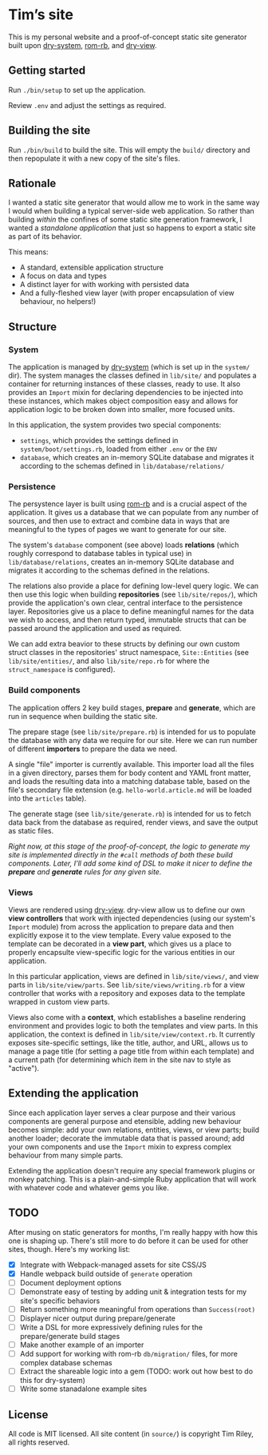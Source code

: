 # Tim’s site

This is my personal website and a proof-of-concept static site generator built upon [dry-system][dry-system], [rom-rb][rom-rb], and [dry-view][dry-view].

[dry-system]: http://dry-rb.org/gems/dry-system
[rom-rb]: http://rom-rb.org/
[dry-view]: http://dry-rb.org/gems/dry-view

## Getting started

Run `./bin/setup` to set up the application.

Review `.env` and adjust the settings as required.

## Building the site

Run `./bin/build` to build the site. This will empty the `build/` directory and then repopulate it with a new copy of the site's files.

## Rationale

I wanted a static site generator that would allow me to work in the same way I would when building a typical server-side web application. So rather than building _within_ the confines of some static site generation framework, I wanted a _standalone application_ that just so happens to export a static site as part of its behavior.

This means:

- A standard, extensible application structure
- A focus on data and types
- A distinct layer for with working with persisted data
- And a fully-fleshed view layer (with proper encapsulation of view behaviour, no helpers!)

## Structure

### System

The application is managed by [dry-system][dry-system] (which is set up in the `system/` dir). The system manages the classes defined in `lib/site/` and populates a container for returning instances of these classes, ready to use. It also provides an `Import` mixin for declaring dependencies to be injected into these instances, which makes object composition easy and allows for application logic to be broken down into smaller, more focused units.

In this application, the system provides two special components:

- `settings`, which provides the settings defined in `system/boot/settings.rb`, loaded from either `.env` or the `ENV`
- `database`, which creates an in-memory SQLite database and migrates it according to the schemas defined in `lib/database/relations/`

### Persistence

The persystence layer is built using [rom-rb][rom-rb] and is a crucial aspect of the application. It gives us a database that we can populate from any number of sources, and then use to extract and combine data in ways that are meaningful to the types of pages we want to generate for our site.

The system's `database` component (see above) loads **relations** (which roughly correspond to database tables in typical use) in `lib/database/relations`, creates an in-memory SQLite database and migrates it according to the schemas defined in the relations.

The relations also provide a place for defining low-level query logic. We can then use this logic when building **repositories** (see `lib/site/repos/`), which provide the application's own clear, central interface to the persistence layer. Repositories give us a place to define meaningful names for the data we wish to access, and then return typed, immutable structs that can be passed around the application and used as required.

We can add extra beavior to these structs by defining our own custom struct classes in the repositories' struct namespace, `Site::Entities` (see `lib/site/entities/`, and also `lib/site/repo.rb` for where the `struct_namespace` is configured).

### Build components

The application offers 2 key build stages, **prepare** and **generate**, which are run in sequence when building the static site.

The prepare stage (see `lib/site/prepare.rb`) is intended for us to populate the database with any data we require for our site. Here we can run number of different **importers** to prepare the data we need.

A single "file" importer is currently available. This importer load all the files in a given directory, parses them for body content and YAML front matter, and loads the resulting data into a matching database table, based on the file's secondary file extension (e.g. `hello-world.article.md` will be loaded into the `articles` table).

The generate stage (see `lib/site/generate.rb`) is intended for us to fetch data back from the database as required, render views, and save the output as static files.

_Right now, at this stage of the proof-of-concept, the logic to generate my site is implemented directly in the `#call` methods of both these build components. Later, I'll add some kind of DSL to make it nicer to define the **prepare** and **generate** rules for any given site._

### Views

Views are rendered using [dry-view][dry-view]. dry-view allow us to define our own **view controllers** that work with injected dependencies (using our system's `Import` module) from across the application to prepare data and then explicitly expose it to the view template. Every value exposed to the template can be decorated in a **view part**, which gives us a place to properly encapsulte view-specific logic for the various entities in our application.

In this particular application, views are defined in `lib/site/views/`, and view parts in `lib/site/view/parts`. See `lib/site/views/writing.rb` for a view controller that works with a repository and exposes data to the template wrapped in custom view parts.

Views also come with a **context**, which establishes a baseline rendering environment and provides logic to both the templates and view parts. In this application, the context is defined in `lib/site/view/context.rb`. It currently exposes site-specific settings, like the title, author, and URL, allows us to manage a page title (for setting a page title from within each template) and a current path (for determining which item in the site nav to style as "active").

## Extending the application

Since each application layer serves a clear purpose and their various components are general purpose and etensible, adding new behaviour becomes simple: add your own relations, entities, views, or view parts; build another loader; decorate the immutable data that is passed around; add your own components and use the `Import` mixin to express complex behaviour from many simple parts.

Extending the application doesn't require any special framework plugins or monkey patching. This is a plain-and-simple Ruby application that will work with whatever code and whatever gems you like.

## TODO

After musing on static generators for months, I'm really happy with how this one is shaping up. There's still more to do before it can be used for other sites, though. Here's my working list:

- [x] Integrate with Webpack-managed assets for site CSS/JS
- [x] Handle webpack build outside of `generate` operation
- [ ] Document deployment options
- [ ] Demonstrate easy of testing by adding unit & integration tests for my site's specific behaviors
- [ ] Return something more meaningful from operations than `Success(root)`
- [ ] Displayer nicer output during prepare/generate
- [ ] Write a DSL for more expressively defining rules for the prepare/generate build stages
- [ ] Make another example of an importer
- [ ] Add support for working with rom-rb `db/migration/` files, for more complex database schemas
- [ ] Extract the shareable logic into a gem (TODO: work out how best to do this for dry-system)
- [ ] Write some stanadalone example sites

## License

All code is MIT licensed. All site content (in `source/`) is copyright Tim Riley, all rights reserved.
